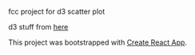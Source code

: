 fcc project for d3 scatter plot

d3 stuff from [here](https://github.com/freddyrangel/playing-with-react-and-d3)

This project was bootstrapped with [Create React App](https://github.com/facebookincubator/create-react-app).
